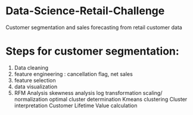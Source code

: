 # Data-Science-Retail-Challenge
Customer segmentation and sales forecasting from retail customer data

# Steps for customer segmentation:
1. Data cleaning 
2. feature engineering : cancellation flag, net sales
3. feature selection
4. data visualization
5. RFM Analysis
skewness analysis
log transformation
scaling/ normalization
optimal cluster determination
Kmeans clustering
Cluster interpretation
Customer Lifetime Value calculation
